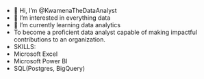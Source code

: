 - 👋 Hi, I’m @KwamenaTheDataAnalyst
- 👀 I’m interested in everything data
- 🌱 I’m currently learning data analytics 
- To become a proficient data analyst capable of making impactful contributions to an organization.
- SKILLS:
- Microsoft Excel
- Microsoft Power BI
- SQL(Postgres, BigQuery)

<!---
KwamenaTheDataAnalyst/KwamenaTheDataAnalyst is a ✨ special ✨ repository because its `README.md` (this file) appears on your GitHub profile.
You can click the Preview link to take a look at your changes.
--->
